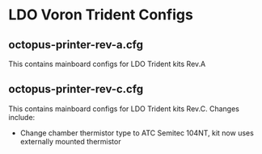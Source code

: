 # LDO Voron Trident Configs

## octopus-printer-rev-a.cfg
This contains mainboard configs for LDO Trident kits Rev.A

## octopus-printer-rev-c.cfg
This contains mainboard configs for LDO Trident kits Rev.C. Changes include:
- Change chamber thermistor type to ATC Semitec 104NT, kit now uses externally mounted thermistor